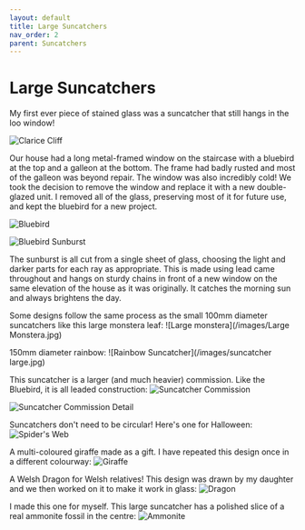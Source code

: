```yaml
---
layout: default
title: Large Suncatchers
nav_order: 2
parent: Suncatchers
---
```


# Large Suncatchers

My first ever piece of stained glass was a suncatcher that still hangs in the loo window!

![Clarice Cliff](/images/Loo%20window.jpg)

Our house had a long metal-framed window on the staircase with a bluebird at the top and a galleon at the bottom. The frame had badly rusted and most of the galleon was beyond repair. The window was also incredibly cold! We took the decision to remove the window and replace it with a new double-glazed unit. I removed all of the glass, preserving most of it for future use, and kept the bluebird for a new project.

![Bluebird](/images/Galleon%20Bird.jpg)

![Bluebird Sunburst](/images/Bluebird.jpg)

The sunburst is all cut from a single sheet of glass, choosing the light and darker parts for each ray as appropriate. This is made using lead came throughout and hangs on sturdy chains in front of a new window on the same elevation of the house as it was originally. It catches the morning sun and always brightens the day.

Some designs follow the same process as the small 100mm diameter suncatchers like this large monstera leaf: ![Large monstera](/images/Large Monstera.jpg)

150mm diameter rainbow: ![Rainbow Suncatcher](/images/suncatcher large.jpg)

This suncatcher is a larger (and much heavier) commission. Like the Bluebird, it is all leaded construction: ![Suncatcher Commission](/images/suncatcherbooker.jpg)

![Suncatcher Commission Detail](/images/suncatcherbookerdetail.jpg)

Suncatchers don't need to be circular! Here's one for Halloween: ![Spider's Web](/images/webreeded.jpg)

A multi-coloured giraffe made as a gift. I have repeated this design once in a different colourway: ![Giraffe](/images/giraffe.jpg)

A Welsh Dragon for Welsh relatives! This design was drawn by my daughter and we then worked on it to make it work in glass: ![Dragon](/images/welshdragon.jpg)

I made this one for myself. This large suncatcher has a polished slice of a real ammonite fossil in the centre: ![Ammonite](/images/ammonite.jpg)

